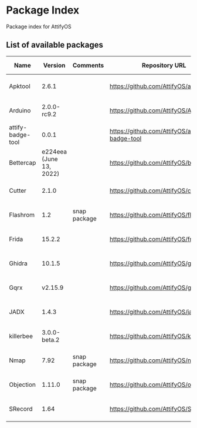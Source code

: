 # Package Index

Package index for AttifyOS

## List of available packages

| Name              | Version                 | Comments     | Repository URL                                | Build date   |
|-------------------|-------------------------|--------------|-----------------------------------------------|--------------|
| Apktool           | 2.6.1                   |              | https://github.com/AttifyOS/apktool           | Aug 8, 2022  |
| Arduino           | 2.0.0-rc9.2             |              | https://github.com/AttifyOS/ArduinoIDE        | Aug 12, 2022 |
| attify-badge-tool | 0.0.1                   |              | https://github.com/AttifyOS/attify-badge-tool | Aug 16, 2022 |
| Bettercap         | e224eea (June 13, 2022) |              | https://github.com/AttifyOS/bettercap         | Aug 8, 2022  |
| Cutter            | 2.1.0                   |              | https://github.com/AttifyOS/cutter            | Aug 5, 2022  |
| Flashrom          | 1.2                     | snap package | https://github.com/AttifyOS/flashrom          | Aug 12, 2022 |
| Frida             | 15.2.2                  |              | https://github.com/AttifyOS/frida             | Aug 8, 2022  |
| Ghidra            | 10.1.5                  |              | https://github.com/AttifyOS/ghidra            | Aug 5, 2022  |
| Gqrx              | v2.15.9                 |              | https://github.com/AttifyOS/gqrx              | Aug 16, 2022 |
| JADX              | 1.4.3                   |              | https://github.com/AttifyOS/jadx              | Aug 5, 2022  |
| killerbee         | 3.0.0-beta.2            |              | https://github.com/AttifyOS/killerbee         | Aug 13, 2022 |
| Nmap              | 7.92                    | snap package | https://github.com/AttifyOS/nmap              | Aug 11, 2022 |
| Objection         | 1.11.0                  | snap package | https://github.com/AttifyOS/objection         | Aug 10, 2022 |
| SRecord           | 1.64                    |              | https://github.com/AttifyOS/SRecord           | Aug 13, 2022 |
